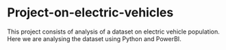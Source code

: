 # Project-on-electric-vehicles
This project consists of analysis of a dataset on electric vehicle population. Here we are analysing the dataset using Python and PowerBI.
